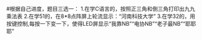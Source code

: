 #根据自己进度，题目三选一： 
1.在学C语言的，按照正三角和倒三角打印出九九乘法表 
2.在学51的，在8*8点阵屏上轮流显示：“河南科技大学” 
3.在学32的，用按键控制,每按一下变一下，使得LED屏显示“我靠NB”“电协NB”“老子最NB”“耶耶耶”
